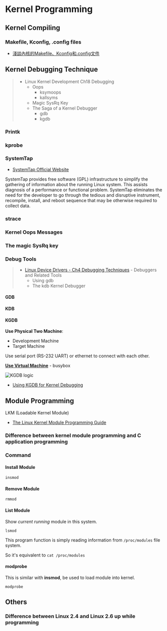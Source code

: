 # Kernel Programming

## Kernel Compiling

### Makefile, Kconfig, .config files

* [淺談內核的Makefile、Kconfig和.config文件](https://blog.csdn.net/thisway_diy/article/details/76981113)

## Kernel Debugging Technique

> * Linux Kernel Development Ch18 Debugging
>   * Oops
>     * ksymoops
>     * kallsyms
>   * Magic SysRq Key
>   * The Saga of a Kernel Debugger
>     * gdb
>     * kgdb

### Printk

### kprobe

### SystemTap

* [SystemTap Official Website](https://sourceware.org/systemtap/)

SystemTap provides free software (GPL) infrastructure to simplify the gathering of information about the running Linux system. This assists diagnosis of a performance or functional problem. SystemTap eliminates the need for the developer to go through the tedious and disruptive instrument, recompile, install, and reboot sequence that may be otherwise required to collect data.

### strace

### Kernel Oops Messages

### The magic SysRq key

### Debug Tools

> * [Linux Device Drivers - Ch4 Debugging Techniques](https://static.lwn.net/images/pdf/LDD3/ch04.pdf) - Debuggers and Related Tools
>   * Using gdb
>   * The kdb Kernel Debugger

#### GDB

#### KDB

#### KGDB

**Use Physical Two Machine**:

* Development Machine
* Target Machine

Use serial port (RS-232 UART) or ethernet to connect with each other.

[**Use Virtual Machine**](../Lab/Lab1_KernelDebug/KernelDebug.md#busybox) - busybox

![KGDB logic](http://www.embeddedlinux.org.cn/EmbeddedLinuxPrimer/0136130550/images/14elp03.jpg)

* [Using KGDB for Kernel Debugging](http://www.embeddedlinux.org.cn/EmbeddedLinuxPrimer/0136130550/ch14lev1sec2.html)

## Module Programming

LKM (Loadable Kernel Module)

* [The Linux Kernel Module Programming Guide](https://www.tldp.org/LDP/lkmpg/2.6/html/index.html)

### Difference between kernel module programming and C application programming

### Command

#### Install Module

```
insmod
```

#### Remove Module

```
rmmod
```

#### List Module

Show *current running* module in this system.

```
lsmod
```

This program function is simply reading information from `/proc/modules` file system.

So it's equivalent to `cat /proc/modules`

#### modprobe

This is similar with **insmod**, be used to load module into kernel.

```
modprobe
```

## Others

### Difference between Linux 2.4 and Linux 2.6 up while programming
